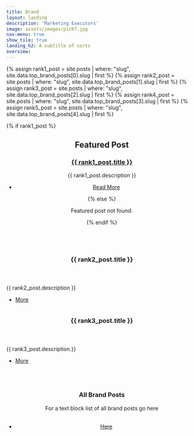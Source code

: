 ```yaml
---
title: Brand
layout: landing
description: 'Marketing Executors'
image: assets/images/pic07.jpg
nav-menu: true
show_tile: true
landing_h2: A subtitle of sorts
overview:  
---
```

{% assign rank1_post = site.posts | where: "slug", site.data.top_brand_posts[0].slug | first %}
{% assign rank2_post = site.posts | where: "slug", site.data.top_brand_posts[1].slug | first %}
{% assign rank3_post = site.posts | where: "slug", site.data.top_brand_posts[2].slug | first %}
{% assign rank4_post = site.posts | where: "slug", site.data.top_brand_posts[3].slug | first %}
{% assign rank5_post = site.posts | where: "slug", site.data.top_brand_posts[4].slug | first %}





<div id="main">
    <!-- Other sections of your landing page -->

<section id="featured-post">
    <div class="inner">
        {% if rank1_post %}
            <header class="major">
                <h2>Featured Post</h2>
                    <h3><a href="{{ rank1_post.url | prepend: site.baseurl }}">{{ rank1_post.title }}</a></h3>
				<article>
                <p>{{ rank1_post.description }}</p>
                <ul class="actions">
                    <li><a href="{{ rank1_post.url | prepend: site.baseurl }}" class="button">Read More</a></li>
                </ul>
            </article>
        {% else %}
            <p>Featured post not found.</p>
        {% endif %}
	</header>



<!-- Two -->
<section id="two" class="spotlights">
    <section>
        <a href="{{ rank2_post.url | prepend: site.baseurl }}" class="image">
            <img src="{{ '/assets/images/pic08.jpg' | prepend: site.baseurl }}" alt="" data-position="center center" />
        </a>
        <div class="content">
            <div class="inner">
                <header class="major">
                    <h3>{{ rank2_post.title }}</h3>
                </header>
                <p>{{ rank2_post.description }}</p>
                <ul class="actions">
                    <li><a href="{{ rank2_post.url | prepend: site.baseurl }}" class="button">More</a></li>
                </ul>
            </div>
        </div>
    </section>
    <section>
        <a href="{{ rank3_post.url | prepend: site.baseurl }}" class="image">
            <img src="{{ '/assets/images/pic09.jpg' | prepend: site.baseurl }}" alt="" data-position="25% 25%" />
        </a>
        <div class="content">
            <div class="inner">
                <header class="major">
                    <h3>{{ rank3_post.title }}</h3>
                </header>
                <p>{{ rank3_post.description.}}</p>
                <ul class="actions">
                    <li><a href="{{ rank3_post.url | prepend: site.baseurl }}" class="button"> More</a></li>
                </ul>
            </div>
        </div>
    </section>
		<br><br>
</section>

<!-- Three -->
<section id="three" class="spotlights">
	<div class="inner">
		<header class="major">
			<h3>All Brand Posts</h3>
		<p> For a text block list of all brand posts go here<br><br>
		<ul class="actions">
			<li><a href="generic.html" class="button next">Here</a></li>


